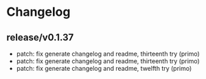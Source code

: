 # Changelog

## release/v0.1.37
* patch: fix generate changelog and readme, thirteenth try (primo)
* patch: fix generate changelog and readme, thirteenth try (primo)
* patch: fix generate changelog and readme, twelfth try (primo)
